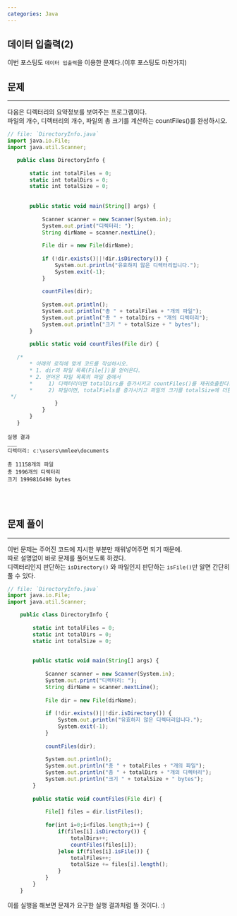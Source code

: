 ```yaml
---
categories: Java
---
```


## 데이터 입출력(2)
  이번 포스팅도 `데이터 입출력`을 이용한 문제다.(이후 포스팅도 마찬가지) <br>
  
## 문제
___
다음은 디렉터리의 요약정보를 보여주는 프로그램이다.<br>
파일의 개수, 디렉터리의 개수, 파일의 총 크기를 계산하는 countFiles()를 완성하시오.<br>

 ```js
// file: `DirectoryInfo.java`
import java.io.File;
import java.util.Scanner;

	public class DirectoryInfo {
	
	    static int totalFiles = 0;
	    static int totalDirs = 0;
	    static int totalSize = 0;
	
	 
	    public static void main(String[] args) {
	
	        Scanner scanner = new Scanner(System.in);
	        System.out.print("디렉터리: ");
	        String dirName = scanner.nextLine();
	
	        File dir = new File(dirName);
	
	        if (!dir.exists()||!dir.isDirectory()) {
	            System.out.println("유효하지 않은 디렉터리입니다.");
	            System.exit(-1);
	        }
	
	        countFiles(dir);
	        
	        System.out.println();
	        System.out.println("총 " + totalFiles + "개의 파일");
	        System.out.println("총 " + totalDirs + "개의 디렉터리");
	        System.out.println("크기 " + totalSize + " bytes");
	    }
	
	    public static void countFiles(File dir) {
	
	/*
        * 아래의 로직에 맞게 코드를 작성하시오.
        * 1. dir의 파일 목록(File[])을 얻어온다.
        * 2. 얻어온 파일 목록의 파일 중에서
        *     1) 디렉터리이면 totalDirs를 증가시키고 countFiles()를 재귀호출한다.
        *     2) 파일이면, totalFiels를 증가시키고 파일의 크기를 totalSize에 더한다.
  */
	        	}
	        }
	    }
	}
```


```
실행 결과
___
디렉터리: c:\users\mmlee\documents

총 11158개의 파일
총 1996개의 디렉터리
크기 1999816498 bytes

```


<br>
<br>

## 문제 풀이
  ___
  이번 문제는 주어진 코드에 지시한 부분만 채워넣어주면 되기 때문에.<br>
  따로 설명없이 바로 문제를 풀어보도록 하겠다.<br>
  디렉터리인지 판단하는 `isDirectory()` 와 파일인지 판단하는 `isFile()`만 알면 간단히 풀 수 있다.
  <br> 
  

```js
// file: `DirectoryInfo.java`
import java.io.File;
import java.util.Scanner;

	public class DirectoryInfo {
	
	    static int totalFiles = 0;
	    static int totalDirs = 0;
	    static int totalSize = 0;
	
	 
	    public static void main(String[] args) {
	
	        Scanner scanner = new Scanner(System.in);
	        System.out.print("디렉터리: ");
	        String dirName = scanner.nextLine();
	
	        File dir = new File(dirName);
	
	        if (!dir.exists()||!dir.isDirectory()) {
	            System.out.println("유효하지 않은 디렉터리입니다.");
	            System.exit(-1);
	        }
	
	        countFiles(dir);
	        
	        System.out.println();
	        System.out.println("총 " + totalFiles + "개의 파일");
	        System.out.println("총 " + totalDirs + "개의 디렉터리");
	        System.out.println("크기 " + totalSize + " bytes");
	    }
	
	    public static void countFiles(File dir) {
	
	        File[] files = dir.listFiles();
	        
	        for(int i=0;i<files.length;i++) {
	        	if(files[i].isDirectory()) {
	        		totalDirs++;
	        		countFiles(files[i]);
	        	}else if(files[i].isFile()) {
	        		totalFiles++;
	        		totalSize += files[i].length();
	        	}
	        }
	    }
	}
```
  이를 실행을 해보면 문제가 요구한 실행 결과처럼 뜰 것이다. :)
  <br>
  
